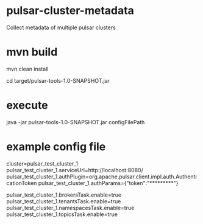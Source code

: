 # pulsar-cluster-metadata
Collect metadata of multiple pulsar clusters

# mvn build

mvn clean install

cd target/pulsar-tools-1.0-SNAPSHOT.jar

# execute
java -jar pulsar-tools-1.0-SNAPSHOT.jar configFilePath

# example config file
cluster=pulsar_test_cluster_1
pulsar_test_cluster_1.serviceUrl=http://localhost:8080/
pulsar_test_cluster_1.authPlugin=org.apache.pulsar.client.impl.auth.AuthenticationToken
pulsar_test_cluster_1.authParams={"token":"*********"} 

pulsar_test_cluster_1.brokersTask.enable=true
pulsar_test_cluster_1.tenantsTask.enable=true
pulsar_test_cluster_1.namespacesTask.enable=true
pulsar_test_cluster_1.topicsTask.enable=true
